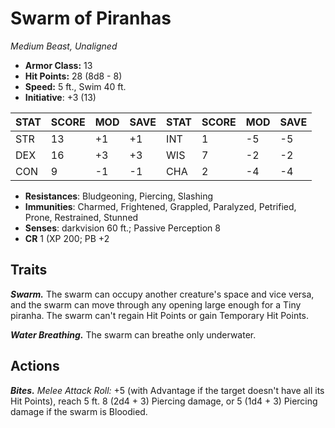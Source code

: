 # Swarm of Piranhas

*Medium Beast, Unaligned*

- **Armor Class:** 13
- **Hit Points:** 28 (8d8 - 8)
- **Speed:** 5 ft., Swim 40 ft.
- **Initiative**: +3 (13)

|STAT|SCORE|MOD|SAVE|STAT|SCORE|MOD|SAVE|
| --- | --- | --- | ---- |---| --- | --- | ---- |
| STR | 13 | +1 | +1 | INT | 1 | -5 | -5 |
| DEX | 16 | +3 | +3 | WIS | 7 | -2 | -2 |
| CON | 9 | -1 | -1 | CHA | 2 | -4 | -4 |

- **Resistances**: Bludgeoning, Piercing, Slashing
- **Immunities**: Charmed, Frightened, Grappled, Paralyzed, Petrified, Prone, Restrained, Stunned
- **Senses**: darkvision 60 ft.; Passive Perception 8
- **CR** 1 (XP 200; PB +2

## Traits

***Swarm.*** The swarm can occupy another creature's space and vice versa, and the swarm can move through any opening large enough for a Tiny piranha. The swarm can't regain Hit Points or gain Temporary Hit Points.

***Water Breathing.*** The swarm can breathe only underwater.


## Actions

***Bites.*** *Melee Attack Roll:* +5 (with Advantage if the target doesn't have all its Hit Points), reach 5 ft. 8 (2d4 + 3) Piercing damage, or 5 (1d4 + 3) Piercing damage if the swarm is Bloodied.

